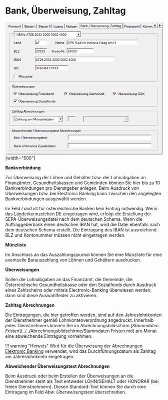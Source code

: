 # Bank, Überweisung, Zahltag

![Image](<img/image23.png>){width="500"}

**Bankverbindung**

Zur Überweisung der Löhne und Gehälter bzw. der Lohnabgaben an Finanzämter, Gesundheitskassen und Gemeinden können Sie hier bis zu 10 Bankverbindungen pro Dienstgeber anlegen. Beim Ausdruck von Überweisungen bzw. bei Electronic Banking kann zwischen den angelegten Bankverbindungen ausgewählt werden.

Im Feld *Land* ist für österreichische Banken kein Eintrag notwendig. Wenn das Länderkennzeichen DE eingetragen wird, erfolgt die Erstellung der SEPA-Überweisungsdatei nach dem deutschen Schema. Wenn die Auftraggeberbank einen deutschen IBAN hat, wird die Datei ebenfalls nach dem deutschen Schema erstellt. Die Eintragung des IBAN ist ausreichend. BLZ und Kontonummer müssen nicht eingetragen werden.

**Münzliste**

Im Anschluss an das Auszahlungsjournal können Sie eine Münzliste für eine eventuelle Barauszahlung von Löhnen und Gehältern ausdrucken.

**Überweisungen**

Sollen die Lohnabgaben an das Finanzamt, die Gemeinde, die Österreichische Gesundheitskasse oder den Sozialfonds durch Ausdruck eines Zahlscheins oder mittels Electronic-Banking überwiesen werden, dann sind diese Auswahlfelder zu aktivieren.

**Zahltag Abrechnungen**

Die Eintragungen, die hier getroffen werden, sind auf den Jahreslohnkonten der Dienstnehmer gemäß Lohnkontenverordnung angedruckt. Innerhalb jedes Dienstnehmers können Sie im Abrechnungsbildschirm [*Stammdaten Fristen*](../../Abrechnungsbildschirme/Stammdaten Fristen.md) pro Monat eine abweichende Eintragung vornehmen.

!!! warning "Hinweis"
    Wird für die Überweisung der Abrechnungen [Elektronic Banking](../../Elektronic%20Banking%20SEPA.md) verwendet, wird das Durchführungsdatum als Zahltag am Jahreslohnkonto eingetragen.

**Abweichender Überweisungstext Abrechnungen**

Beim Ausdruck oder beim Erstellen der Überweisungen an die Dienstnehmer steht als Text entweder LOHN/GEHALT oder HONORAR (bei freien Dienstnehmern). Diesen Standard-Text können Sie durch eine Eintragung im Feld *Abw. Überweisungstext* überschreiben.